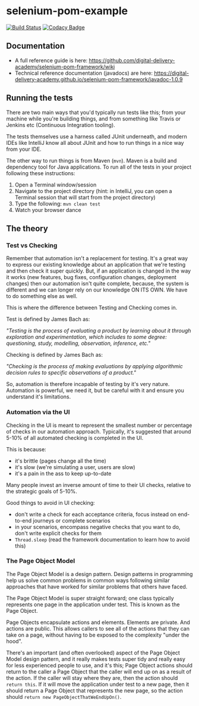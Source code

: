# selenium-pom-example

[![Build Status](https://travis-ci.com/digital-delivery-academy/selenium-pom-example.svg?branch=master)](https://travis-ci.com/digital-delivery-academy/selenium-pom-example)
[![Codacy Badge](https://api.codacy.com/project/badge/Grade/a4ef36d50ff44f9abee05b81921e7ff8)](https://www.codacy.com/gh/digital-delivery-academy/selenium-pom-example?utm_source=github.com&amp;utm_medium=referral&amp;utm_content=digital-delivery-academy/selenium-pom-example&amp;utm_campaign=Badge_Grade)

## Documentation

- A full reference guide is here: https://github.com/digital-delivery-academy/selenium-pom-framework/wiki
- Technical reference documentation (javadocs) are here: https://digital-delivery-academy.github.io/selenium-pom-framework/javadoc-1.0.9

## Running the tests

There are two main ways that you'd typically run tests like this; from your machine while you're building things, and
from something like Travis or Jenkins etc (Continuous Integration tooling).

The tests themselves use a harness called JUnit underneath, and modern IDEs like IntelliJ know all about JUnit and how 
to run things in a nice way from your IDE.

The other way to run things is from Maven (`mvn`).  Maven is a build and dependency tool for Java applications.  To run all 
of the tests in your project following these instructions:

1. Open a Terminal window/session
2. Navigate to the project directory (hint: in IntelliJ, you can open a Terminal session that will start from the project directory)
3. Type the following: `mvn clean test`
4. Watch your browser dance

## The theory

### Test vs Checking

Remember that automation isn't a replacement for testing.  It's a great way to express our existing knowledge about an application
that we're testing and then check it super quickly.  But, if an application is changed in the way it works (new features, 
bug fixes, configuration changes, deployment changes) then our automation isn't quite complete, because, the system is different
and we can longer rely on our knowledge ON ITS OWN.  We have to do something else as well.

This is where the difference between Testing and Checking comes in.

Test is defined by James Bach as:

_"Testing is the process of evaluating a product by learning about it through exploration and experimentation, which 
includes to some degree: questioning, study, modelling, observation, inference, etc."_

Checking is defined by James Bach as:

_"Checking is the process of making evaluations by applying algorithmic decision rules to specific observations of a product."_

So, automation is therefore incapable of testing by it's very nature.  Automation is powerful, we need it, but
be careful with it and ensure you understand it's limitations.

### Automation via the UI

Checking in the UI is meant to represent the smallest number or percentage of checks in our automation approach.
Typically, it's suggested that around 5-10% of all automated checking is completed in the UI.

This is because:

- it's brittle (pages change all the time)
- it's slow (we're simulating a user, users are slow)
- it's a pain in the ass to keep up-to-date

Many people invest an inverse amount of time to their UI checks, relative to the strategic goals of 5-10%.

Good things to avoid in UI checking:

- don't write a check for each acceptance criteria, focus instead on end-to-end journeys or complete scenarios
- in your scenarios, encompass negative checks that you want to do, don't write explicit checks for them
- `Thread.sleep` (read the framework documentation to learn how to avoid this)

### The Page Object Model

The Page Object Model is a design pattern.  Design patterns in programming help us solve common problems in common ways
following similar approaches that have worked for similar problems that others have faced.

The Page Object Model is super straight forward; one class typically represents one page in the application under test.  This is
known as the Page Object.

Page Objects encapsulate actions and elements.  Elements are private.  And actions are public.  This allows callers to see 
all of the actions that they can take on a page, without having to be exposed to the complexity "under the hood".

There's an important (and often overlooked) aspect of the Page Object Model design pattern, and it really makes tests
super tidy and really easy for less experienced people to use, and it's this; Page Object actions should return to the caller
a Page Object that the caller will end up on as a result of the action.  If the caller will stay where they are, then
the action should `return this`.  If it will move the application under test to a new page, then it should return a Page Object
that represents the new page, so the action should `return new PageObjectThatWeEndUpOn()`.  